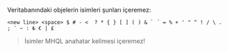 Veritabanındaki objelerin isimleri şunları içeremez:
```
<new line> <space> $ # - <  ? * { } [ ] ( ) & ` ´ = % + ' " ^ ! / \ . ; ¨ ~ : ₺ € | £
```

> İsimler MHQL anahatar kelimesi içeremez!